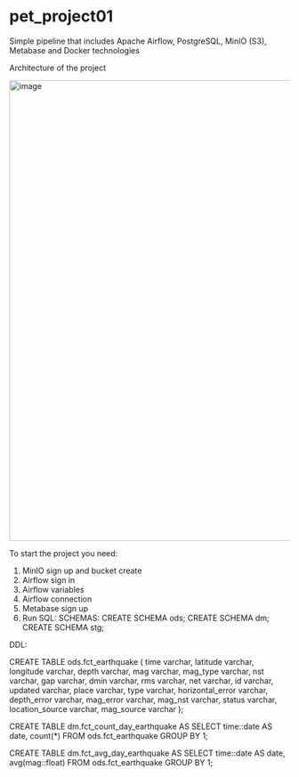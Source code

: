 # pet_project01
Simple pipeline that includes Apache Airflow, PostgreSQL, MinIO (S3), Metabase and Docker technologies 

Architecture of the project

<img width="828" alt="image" src="https://github.com/user-attachments/assets/97b8b835-ffe6-42e1-83c3-81518fff2e2b" />


To start the project you need:
1) MinIO sign up and bucket create
2) Airflow sign in
3) Airflow variables
4) Airflow connection
5) Metabase sign up
6) Run SQL:
SCHEMAS:
CREATE SCHEMA ods;
CREATE SCHEMA dm;
CREATE SCHEMA stg;


DDL:


CREATE TABLE ods.fct_earthquake
(
	time varchar,
	latitude varchar,
	longitude varchar,
	depth varchar,
	mag varchar,
	mag_type varchar,
	nst varchar,
	gap varchar,
	dmin varchar,
	rms varchar,
	net varchar,
	id varchar,
	updated varchar,
	place varchar,
	type varchar,
	horizontal_error varchar,
	depth_error varchar,
	mag_error varchar,
	mag_nst varchar,
	status varchar,
	location_source varchar,
	mag_source varchar
);

CREATE TABLE dm.fct_count_day_earthquake AS 
SELECT time::date AS date, count(*)
FROM ods.fct_earthquake
GROUP BY 1;

CREATE TABLE dm.fct_avg_day_earthquake AS
SELECT time::date AS date, avg(mag::float)
FROM ods.fct_earthquake
GROUP BY 1;









